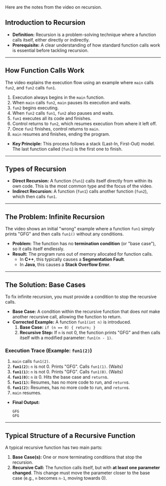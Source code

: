 Here are the notes from the video on recursion.

## Introduction to Recursion

  * **Definition:** Recursion is a problem-solving technique where a function calls itself, either directly or indirectly.
  * **Prerequisite:** A clear understanding of how standard function calls work is essential before tackling recursion.

-----

## How Function Calls Work

The video explains the execution flow using an example where `main` calls `fun2`, and `fun2` calls `fun1`.

1.  Execution always begins in the `main` function.
2.  When `main` calls `fun2`, `main` pauses its execution and waits.
3.  `fun2` begins executing.
4.  When `fun2` calls `fun1`, `fun2` also pauses and waits.
5.  `fun1` executes all its code and finishes.
6.  Control returns to `fun2`, which resumes execution from where it left off.
7.  Once `fun2` finishes, control returns to `main`.
8.  `main` resumes and finishes, ending the program.

<!-- end list -->

  * **Key Principle:** This process follows a stack (Last-In, First-Out) model. The last function called (`fun1`) is the first one to finish.

-----

## Types of Recursion

  * **Direct Recursion:** A function (`fun1`) calls itself directly from within its own code. This is the most common type and the focus of the video.
  * **Indirect Recursion:** A function (`fun1`) calls another function (`fun2`), which then calls `fun1`.

-----

## The Problem: Infinite Recursion

The video shows an initial "wrong" example where a function `fun1` simply prints "GFG" and then calls `fun1()` without any conditions.

  * **Problem:** The function has no **termination condition** (or "base case"), so it calls itself endlessly.
  * **Result:** The program runs out of memory allocated for function calls.
      * In **C++**, this typically causes a **Segmentation Fault**.
      * In **Java**, this causes a **Stack Overflow Error**.

-----

## The Solution: Base Cases

To fix infinite recursion, you must provide a condition to stop the recursive calls.

  * **Base Case:** A condition within the recursive function that does *not* make another recursive call, allowing the function to return.
  * **Corrected Example:** A function `fun1(int n)` is introduced.
    1.  **Base Case:** `if (n == 0) { return; }`
    2.  **Recursive Step:** If `n` is not 0, the function prints "GFG" and then calls itself with a modified parameter: `fun1(n - 1)`.

### Execution Trace (Example: `fun1(2)`)

1.  `main` calls `fun1(2)`.
2.  **`fun1(2)`:** `n` is not 0. Prints "GFG". Calls `fun1(1)`. (Waits)
3.  **`fun1(1)`:** `n` is not 0. Prints "GFG". Calls `fun1(0)`. (Waits)
4.  **`fun1(0)`:** `n` *is* 0. Hits the base case and `return`s.
5.  **`fun1(1)`:** Resumes, has no more code to run, and `return`s.
6.  **`fun1(2)`:** Resumes, has no more code to run, and `return`s.
7.  `main` resumes.

<!-- end list -->

  * **Final Output:**
    ```
    GFG
    GFG
    ```

-----

## Typical Structure of a Recursive Function

A typical recursive function has two main parts:

1.  **Base Case(s):** One or more terminating conditions that stop the recursion.
2.  **Recursive Call:** The function calls itself, but with **at least one parameter changed**. This change must move the parameter closer to the base case (e.g., `n` becomes `n-1`, moving towards 0).